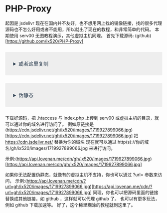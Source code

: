 # PHP-Proxy

起因是 jsdelivr 现在在国内并不友好，也不想用网上找的镜像链接，找的很多代理源码也不怎么好用或者不能用，所以就出了现在的教程，和非常简单的代码。
本期使用 serv00 无图教程演示，其他虚拟主机同理。
首先下载源码:
(github)[https://github.com/ix520/PHP-Proxy]

<details class="custom-block details" style="display: block; position: relative; border-radius: 2px; margin: 1.6em 0px; padding: 1.6em; background-color: rgb(238, 238, 238); color: rgb(44, 62, 80); font-family: -apple-system, BlinkMacSystemFont, &quot;Segoe UI&quot;, Roboto, Oxygen, Ubuntu, Cantarell, &quot;Fira Sans&quot;, &quot;Droid Sans&quot;, &quot;Helvetica Neue&quot;, sans-serif; font-size: 16px; font-style: normal; font-variant-ligatures: normal; font-variant-caps: normal; font-weight: 400; letter-spacing: normal; orphans: 2; text-align: start; text-indent: 0px; text-transform: none; white-space: normal; widows: 2; word-spacing: 0px; -webkit-text-stroke-width: 0px; text-decoration-thickness: initial; text-decoration-style: initial; text-decoration-color: initial;"><summary style="outline: none; cursor: pointer;">或者这里复制</summary><pre><code class="language-cpp"><?php
// 获取 URL 参数
$url_path = isset($_GET['url']) ? $_GET['url'] : '';

if (empty($url_path)) {
    die("请使用正确的路径格式");
}

// 构建完整的目标 URL
$url = 'https://cdn.jsdelivr.net/' . $url_path;

// 设置响应头部
header('Content-Type: text/plain; charset=utf-8');
header('Content-Disposition: inline; filename="' . basename($url) . '"');
header('Content-Transfer-Encoding: binary');
header('Accept-Ranges: bytes');

// 使用 cURL 获取远程资源
$ch = curl_init();
curl_setopt($ch, CURLOPT_URL, $url);
curl_setopt($ch, CURLOPT_HEADER, false);
curl_setopt($ch, CURLOPT_USERAGENT, $_SERVER['HTTP_USER_AGENT']);
curl_setopt($ch, CURLOPT_SSL_VERIFYPEER, false);
curl_setopt($ch, CURLOPT_SSL_VERIFYHOST, false);
curl_setopt($ch, CURLOPT_RETURNTRANSFER, 1);
curl_setopt($ch, CURLOPT_FOLLOWLOCATION, 1);

if (isset($_SERVER['HTTP_REFERER'])) {
    curl_setopt($ch, CURLOPT_REFERER, $_SERVER['HTTP_REFERER']);
}

$data_down = curl_exec($ch);
if ($data_down === false) {
    die("代理时发生错误");
}

curl_close($ch);

// 直接输出内容
echo $data_down;
?>

</code></pre></details>
<details class="custom-block details" style="display: block; position: relative; border-radius: 2px; margin: 1.6em 0px; padding: 1.6em; background-color: rgb(238, 238, 238); color: rgb(44, 62, 80); font-family: -apple-system, BlinkMacSystemFont, &quot;Segoe UI&quot;, Roboto, Oxygen, Ubuntu, Cantarell, &quot;Fira Sans&quot;, &quot;Droid Sans&quot;, &quot;Helvetica Neue&quot;, sans-serif; font-size: 16px; font-style: normal; font-variant-ligatures: normal; font-variant-caps: normal; font-weight: 400; letter-spacing: normal; orphans: 2; text-align: start; text-indent: 0px; text-transform: none; white-space: normal; widows: 2; word-spacing: 0px; -webkit-text-stroke-width: 0px; text-decoration-thickness: initial; text-decoration-style: initial; text-decoration-color: initial;"><summary style="outline: none; cursor: pointer;">伪静态</summary><pre><code class="language-cpp">RewriteEngine On
RewriteRule ^(.*)$ index.php?url=$1 [L,QSA]</code></pre></details>

下载好源码，把 .htaccess 与 index.php 上传到 serv00 或虚拟主机的目录，就可以通过你的域名进行访问了。
例如原链接是(https://cdn.jsdelivr.net/gh/ix520/images/1719927899066.jpg)[https://cdn.jsdelivr.net/gh/ix520/images/1719927899066.jpg]
把 https://cdn.jsdelivr.net/ 替换为你的域名
现在就可以通过 http(s)://你的域名/gh/ix520/images/1719927899066.jpg 来进行访问。

示例:(https://api.lovenan.me/cdn/gh/ix520/images/1719927899066.jpg)[https://api.lovenan.me/cdn/gh/ix520/images/1719927899066.jpg]

如果你无法配置伪静态，就像有的虚拟主机不支持，你也可以通过 ?url= 参数来访问，
示例:(https://api.lovenan.me/cdn/?url=gh/ix520/images/1719927899066.jpg)[https://api.lovenan.me/cdn/?url=gh/ix520/images/1719927899066.jpg]
同理，你也可以把源码里面的链接替换成其他链接，如 github ，这样就可以代理 github 了。
也可以有更多玩法，例如 github 下载加速等。
好了，这个稀里糊涂的教程就到这里了。
